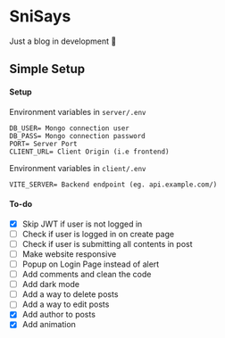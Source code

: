 # SniSays
Just a blog in development 🍃

## Simple Setup

#### Setup

Environment variables in `server/.env`
```
DB_USER= Mongo connection user
DB_PASS= Mongo connection password
PORT= Server Port
CLIENT_URL= Client Origin (i.e frontend)
```

Environment variables in `client/.env`
```/
VITE_SERVER= Backend endpoint (eg. api.example.com/)
```

#### To-do

- [x] Skip JWT if user is not logged in
- [ ] Check if user is logged in on create page
- [ ] Check if user is submitting all contents in post
- [ ] Make website responsive
- [ ] Popup on Login Page instead of alert
- [ ] Add comments and clean the code
- [ ] Add dark mode
- [ ] Add a way to delete posts
- [ ] Add a way to edit posts
- [x] Add author to posts
- [x] Add animation
